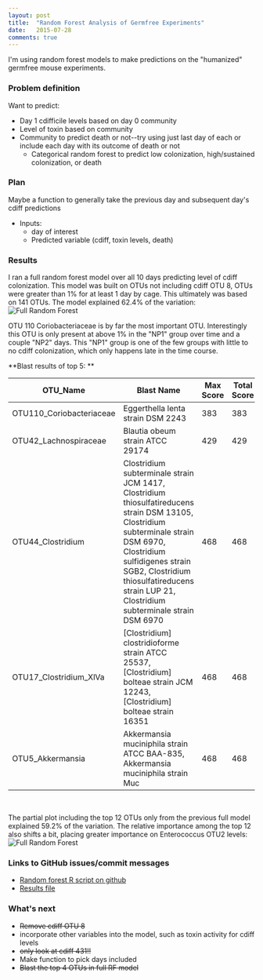 ```yaml
---
layout: post
title:  "Random Forest Analysis of Germfree Experiments"
date:   2015-07-28
comments: true
---
```


I'm using random forest models to make predictions on the "humanized" germfree mouse experiments. 


### Problem definition

Want to predict: 

* Day 1 cdifficile levels based on day 0 community
* Level of toxin based on community
* Community to predict death or not--try using just last day of each or include each day with its outcome of death or not
	* Categorical random forest to predict low colonization, high/sustained 
       colonization, or death

### Plan

Maybe a function to generally take the previous day and subsequent day's cdiff predictions

* Inputs: 
	* day of interest
	* Predicted variable (cdiff, toxin levels, death)

### Results

I ran a full random forest model over all 10 days predicting level of cdiff colonization. This model was built on OTUs not including cdiff OTU 8, OTUs were greater than 1% for at least 1 day by cage. This ultimately was based on 141 OTUs. The model explained 62.4% of the variation:
![Full Random Forest](https://github.com/SchlossLab/Schubert_humanCdGF_2015/blob/master/results/figures/rf_full.png?raw=true)

OTU 110 Coriobacteriaceae is by far the most important OTU. Interestingly this OTU is only present at above 1% in the "NP1" group over time and a couple "NP2" days. This "NP1" group is one of the few groups with little to no cdiff colonization, which only happens late in the time course. 

**Blast results of top 5: **

OTU_Name | Blast Name | Max Score | Total Score | Query Coverage | E value | Identity | Accession
--- | --- | --- | --- | --- | --- | --- | ---
OTU110_Coriobacteriaceae | Eggerthella lenta strain DSM 2243 | 383 | 383 | 100% | 2e-106 | 94% | NR_074377.1
OTU42_Lachnospiraceae | Blautia obeum strain ATCC 29174 | 429 | 429 | 100% | 3e-120 | 97% | NR_118692.1
OTU44_Clostridium | Clostridium subterminale strain JCM 1417, Clostridium thiosulfatireducens strain DSM 13105, Clostridium subterminale strain DSM 6970, Clostridium sulfidigenes strain SGB2, Clostridium thiosulfatireducens strain LUP 21, Clostridium subterminale strain DSM 6970 | 468 | 468 | 100% | 6e-132 | 100% | NR_113027.1, NR_112656.1, NR_112653.1, NR_044161.1, NR_042718.1, NR_041795.1
OTU17_Clostridium_XlVa | [Clostridium] clostridioforme strain ATCC 25537, [Clostridium] bolteae strain JCM 12243, [Clostridium] bolteae strain 16351 | 468 | 468 | 100% | 6e-132 | 100% | NR_118128.1, NR_113410.1, NR_025567.1
OTU5_Akkermansia | Akkermansia muciniphila strain ATCC BAA-835, Akkermansia muciniphila strain Muc | 468 | 468 | 100% | 6e-132 | 100% | NR_074436.1, NR_042817.1
<br>

The partial plot including the top 12 OTUs only from the previous full model explained 59.2% of the variation. The relative importance among the top 12 also shifts a bit, placing greater importance on Enterococcus OTU2 levels:
![Full Random Forest](https://github.com/SchlossLab/Schubert_humanCdGF_2015/blob/master/results/figures/rf_partial.png?raw=true)


### Links to GitHub issues/commit messages

* [Random forest R script on github](https://github.com/SchlossLab/Schubert_humanCdGF_2015/blob/master/code/build_randomForest.R)
* [Results file](https://github.com/SchlossLab/Schubert_humanCdGF_2015/blob/master/data/process/random_forest.data)

### What's next

* <s>Remove cdiff OTU 8</s>
* incorporate other variables into the model, such as toxin activity for cdiff levels
* <s>only look at cdiff 431!!</s>
* Make function to pick days included
* <s>Blast the top 4 OTUs in full RF model</s>